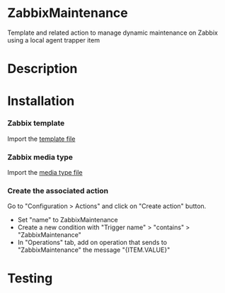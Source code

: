 # ZabbixMaintenance
Template and related action to manage dynamic maintenance on Zabbix using a local agent trapper item

# Description


# Installation
### Zabbix template
Import the [template file](Template/zbx_export_templates_ZabbixMaintenance.xml)

### Zabbix media type
Import the [media type file](MediaTypes/zbx_export_mediatypes_ZabbixMaintenance.xml)

### Create the associated action
Go to "Configuration > Actions" and click on "Create action" button.
- Set "name" to ZabbixMaintenance
- Create a new condition with "Trigger name" > "contains" > "ZabbixMaintenance"
- In "Operations" tab, add on operation that sends to "ZabbixMaintenance" the message "{ITEM.VALUE}"


# Testing
